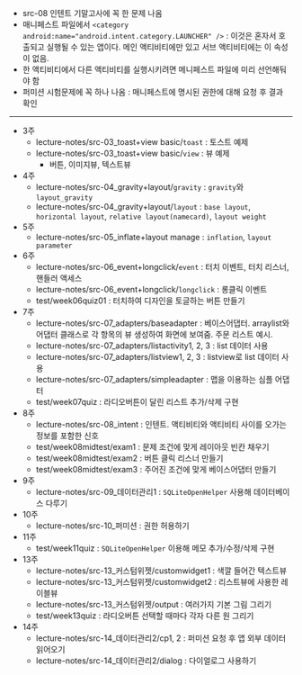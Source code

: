 * src-08 인텐트 기말고사에 꼭 한 문제 나옴
* 매니페스트 파일에서 `<category android:name="android.intent.category.LAUNCHER" />` : 이것은 혼자서 호출되고 실행될 수 있는 앱이다. 메인 액티비티에만 있고 서브 액티비티에는 이 속성이 없음.
* 한 액티비티에서 다른 액티비티를 실행시키려면 메니페스트 파일에 미리 선언해둬야 함
* 퍼미션 시험문제에 꼭 하나 나옴 : 매니페스트에 명시된 권한에 대해 요청 후 결과 확인

---

- 3주
  - lecture-notes/src-03_toast+view basic/`toast` : 토스트 예제
  - lecture-notes/src-03_toast+view basic/`view` : 뷰 예제
    - 버튼, 이미지뷰, 텍스트뷰
- 4주
  - lecture-notes/src-04_gravity+layout/`gravity` : `gravity`와 `layout_gravity`
  - lecture-notes/src-04_gravity+layout/`layout` : `base layout`, `horizontal layout`, `relative layout(namecard)`, `layout weight`
- 5주
  - lecture-notes/src-05_inflate+layout manage : `inflation`, `layout parameter`
- 6주
  - lecture-notes/src-06_event+longclick/`event` : 터치 이벤트, 터치 리스너, 핸들러 액세스
  - lecture-notes/src-06_event+longclick/`longclick` : 롱클릭 이벤트
  - test/week06quiz01 : 터치하여 디자인을 토글하는 버튼 만들기
- 7주
  - lecture-notes/src-07_adapters/baseadapter : 베이스어댑터. arraylist와 어댑터 클래스로 각 항목의 뷰 생성하여 화면에 보여줌. 주문 리스트 예시.
  - lecture-notes/src-07_adapters/listactivity1, 2, 3 : list 데이터 사용
  - lecture-notes/src-07_adapters/listview1, 2, 3 : listview로 list 데이터 사용
  - lecture-notes/src-07_adapters/simpleadapter : 맵을 이용하는 심플 어댑터
  - test/week07quiz : 라디오버튼이 달린 리스트 추가/삭제 구현
- 8주
  - lecture-notes/src-08_intent : 인텐트. 액티비티와 액티비티 사이를 오가는 정보를 포함한 신호
  - test/week08midtest/exam1 : 문제 조건에 맞게 레이아웃 빈칸 채우기
  - test/week08midtest/exam2 : 버튼 클릭 리스너 만들기
  - test/week08midtest/exam3 : 주어진 조건에 맞게 베이스어댑터 만들기
- 9주
  - lecture-notes/src-09_데이터관리1 : `SQLiteOpenHelper` 사용해 데이터베이스 다루기
- 10주
  - lecture-notes/src-10_퍼미션 : 권한 허용하기
- 11주
  - test/week11quiz : `SQLiteOpenHelper` 이용해 메모 추가/수정/삭제 구현
- 13주
  - lecture-notes/src-13_커스텀위젯/customwidget1 : 색깔 들어간 텍스트뷰
  - lecture-notes/src-13_커스텀위젯/customwidget2 : 리스트뷰에 사용한 레이블뷰
  - lecture-notes/src-13_커스텀위젯/output : 여러가지 기본 그림 그리기
  - test/week13quiz : 라디오버튼 선택할 때마다 각자 다른 원 그리기
- 14주
  - lecture-notes/src-14_데이터관리2/cp1, 2 : 퍼미션 요청 후 앱 외부 데이터 읽어오기
  - lecture-notes/src-14_데이터관리2/dialog : 다이얼로그 사용하기